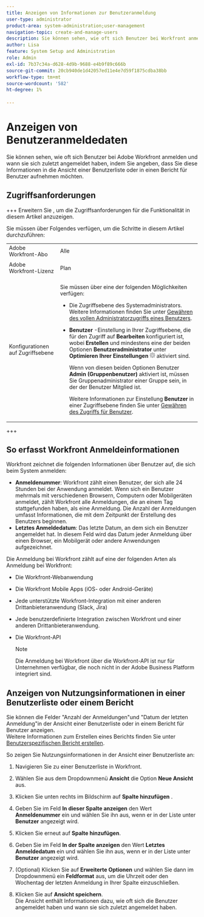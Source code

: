 ```yaml
---
title: Anzeigen von Informationen zur Benutzeranmeldung
user-type: administrator
product-area: system-administration;user-management
navigation-topic: create-and-manage-users
description: Sie können sehen, wie oft sich Benutzer bei Workfront anmelden und wann sie sich zuletzt angemeldet haben, indem Sie angeben, dass Sie diese Informationen in die Ansicht einer Benutzerliste oder in einen Bericht für Benutzer aufnehmen möchten.
author: Lisa
feature: System Setup and Administration
role: Admin
exl-id: 7b37c34a-d628-4d9b-9688-e4b9f89c666b
source-git-commit: 20cb940de1d42057ed11e4e7d59f1875cdba38bb
workflow-type: tm+mt
source-wordcount: '582'
ht-degree: 1%

---
```


# Anzeigen von Benutzeranmeldedaten

Sie können sehen, wie oft sich Benutzer bei Adobe Workfront anmelden und wann sie sich zuletzt angemeldet haben, indem Sie angeben, dass Sie diese Informationen in die Ansicht einer Benutzerliste oder in einen Bericht für Benutzer aufnehmen möchten.

## Zugriffsanforderungen

+++ Erweitern Sie , um die Zugriffsanforderungen für die Funktionalität in diesem Artikel anzuzeigen.

Sie müssen über Folgendes verfügen, um die Schritte in diesem Artikel durchzuführen:

<table style="table-layout:auto"> 
 <col> 
 <col> 
 <tbody> 
  <tr> 
   <td role="rowheader">Adobe Workfront-Abo</td> 
   <td>Alle</td> 
  </tr> 
  <tr> 
   <td role="rowheader">Adobe Workfront-Lizenz</td> 
   <td> <p>Plan </p>   </td> 
  </tr> 
  <tr> 
   <td role="rowheader">Konfigurationen auf Zugriffsebene</td> 
   <td> <p>Sie müssen über eine der folgenden Möglichkeiten verfügen:</p> 
    <ul> 
     <li> <p>Die Zugriffsebene des Systemadministrators. Weitere Informationen finden Sie unter <a href="../../../administration-and-setup/add-users/configure-and-grant-access/grant-a-user-full-administrative-access.md" class="MCXref xref">Gewähren des vollen Administratorzugriffs eines Benutzers</a>. </p> </li> 
     <li> <p><b>Benutzer</b> -Einstellung in Ihrer Zugriffsebene, die für den Zugriff auf <b>Bearbeiten</b> konfiguriert ist, wobei <b>Erstellen</b> und mindestens eine der beiden Optionen <b>Benutzeradministrator</b> unter <b>Optimieren Ihrer Einstellungen</b> <img src="assets/gear-icon-in-access-levels.png"> aktiviert sind. </p> <p>Wenn von diesen beiden Optionen Benutzer <b>Admin (Gruppenbenutzer)</b> aktiviert ist, müssen Sie Gruppenadministrator einer Gruppe sein, in der der Benutzer Mitglied ist.</p> <p>Weitere Informationen zur Einstellung <b>Benutzer</b> in einer Zugriffsebene finden Sie unter <a href="../../../administration-and-setup/add-users/configure-and-grant-access/grant-access-other-users.md" class="MCXref xref">Gewähren des Zugriffs für Benutzer</a>.</p> </li> 
    </ul> </td> 
  </tr> 
 </tbody> 
</table>

+++

## So erfasst Workfront Anmeldeinformationen

Workfront zeichnet die folgenden Informationen über Benutzer auf, die sich beim System anmelden:

* **Anmeldenummer**: Workfront zählt einen Benutzer, der sich alle 24 Stunden bei der Anwendung anmeldet. Wenn sich ein Benutzer mehrmals mit verschiedenen Browsern, Computern oder Mobilgeräten anmeldet, zählt Workfront alle Anmeldungen, die an einem Tag stattgefunden haben, als eine Anmeldung. Die Anzahl der Anmeldungen umfasst Informationen, die mit dem Zeitpunkt der Erstellung des Benutzers beginnen.
* **Letztes Anmeldedatum**: Das letzte Datum, an dem sich ein Benutzer angemeldet hat. In diesem Feld wird das Datum jeder Anmeldung über einen Browser, ein Mobilgerät oder andere Anwendungen aufgezeichnet.

Die Anmeldung bei Workfront zählt auf eine der folgenden Arten als Anmeldung bei Workfront:

* Die Workfront-Webanwendung
* Die Workfront Mobile Apps (iOS- oder Android-Geräte)
* Jede unterstützte Workfront-Integration mit einer anderen Drittanbieteranwendung (Slack, Jira)
* Jede benutzerdefinierte Integration zwischen Workfront und einer anderen Drittanbieteranwendung.
* Die Workfront-API

  >[!NOTE]
  >
  >Die Anmeldung bei Workfront über die Workfront-API ist nur für Unternehmen verfügbar, die noch nicht in der Adobe Business Platform integriert sind.

## Anzeigen von Nutzungsinformationen in einer Benutzerliste oder einem Bericht

Sie können die Felder &quot;Anzahl der Anmeldungen&quot;und &quot;Datum der letzten Anmeldung&quot;in der Ansicht einer Benutzerliste oder in einem Bericht für Benutzer anzeigen.\
Weitere Informationen zum Erstellen eines Berichts finden Sie unter [Benutzerspezifischen Bericht erstellen](../../../reports-and-dashboards/reports/creating-and-managing-reports/create-custom-report.md).

So zeigen Sie Nutzungsinformationen in der Ansicht einer Benutzerliste an:

1. Navigieren Sie zu einer Benutzerliste in Workfront.
1. Wählen Sie aus dem Dropdownmenü **Ansicht** die Option **Neue Ansicht** aus.

1. Klicken Sie unten rechts im Bildschirm auf **Spalte hinzufügen** .
1. Geben Sie im Feld **In dieser Spalte anzeigen** den Wert **Anmeldenummer** ein und wählen Sie ihn aus, wenn er in der Liste unter **Benutzer** angezeigt wird.

1. Klicken Sie erneut auf **Spalte hinzufügen**.
1. Geben Sie im Feld **In der Spalte anzeigen** den Wert **Letztes Anmeldedatum** ein und wählen Sie ihn aus, wenn er in der Liste unter **Benutzer** angezeigt wird.

1. (Optional) Klicken Sie auf **Erweiterte Optionen** und wählen Sie dann im Dropdownmenü ein **Feldformat** aus, um die Uhrzeit oder den Wochentag der letzten Anmeldung in Ihrer Spalte einzuschließen.

1. Klicken Sie auf **Ansicht speichern**.\
   Die Ansicht enthält Informationen dazu, wie oft sich die Benutzer angemeldet haben und wann sie sich zuletzt angemeldet haben.
